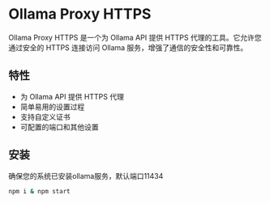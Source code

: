 # Ollama Proxy HTTPS

Ollama Proxy HTTPS 是一个为 Ollama API 提供 HTTPS 代理的工具。它允许您通过安全的 HTTPS 连接访问 Ollama 服务，增强了通信的安全性和可靠性。

## 特性

- 为 Ollama API 提供 HTTPS 代理
- 简单易用的设置过程
- 支持自定义证书
- 可配置的端口和其他设置

## 安装

确保您的系统已安装ollama服务，默认端口11434

```bash
npm i & npm start
